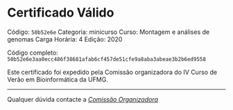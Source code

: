 # Certificado Válido

Código: `50b52e6e`
Categoria: minicurso
Curso: Montagem e análises de genomas
Carga Horária: 4
Edição: 2020


Código completo: `50b52e6e3aa0ecc486f38681afab6cf457de51cfe9a8aba3abeae3b2b6ed9558`


Este certificado foi expedido pela Comissão organizadora do IV Curso de Verão em Bioinformática da UFMG.

----

Qualquer dúvida contacte a [_Comissão Organizadora_](<mailto:cursobioinfoufmg@gmail.com$subject=[Certificados]>)

